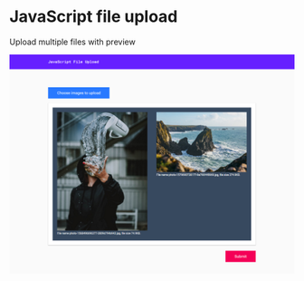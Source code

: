 # JavaScript file upload

Upload multiple files with preview

![screenshot](https://github.com/Jon-Dickinson/javascript-file-upload/blob/master/assets/images/screenshot.jpg)
